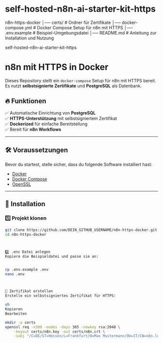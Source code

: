 # self-hosted-n8n-ai-starter-kit-https

n8n-https-docker
│── certs/                 # Ordner für Zertifikate
│── docker-compose.yml      # Docker Compose Setup für n8n mit HTTPS
│── .env.example            # Beispiel-Umgebungsdatei
│── README.md               # Anleitung zur Installation und Nutzung


self-hosted-n8n-ai-starter-kit-https

# n8n mit HTTPS in Docker

Dieses Repository stellt ein `docker-compose` Setup für n8n mit HTTPS bereit. Es nutzt **selbstsignierte Zertifikate** und **PostgreSQL** als Datenbank.

## 🔥 Funktionen
✅ Automatische Einrichtung von **PostgreSQL**  
✅ **HTTPS-Unterstützung** mit selbstsigniertem Zertifikat  
✅ **Dockerized** für einfache Bereitstellung  
✅ Bereit für **n8n Workflows**  

---

## 🛠 Voraussetzungen

Bevor du startest, stelle sicher, dass du folgende Software installiert hast:

- [Docker](https://docs.docker.com/get-docker/)
- [Docker Compose](https://docs.docker.com/compose/)
- [OpenSSL](https://www.openssl.org/)

---

## 📌 Installation

### 1️⃣ **Projekt klonen**
```sh
git clone https://github.com/DEIN_GITHUB_USERNAME/n8n-https-docker.git
cd n8n-https-docker



2️⃣ .env Datei anlegen
Kopiere die Beispieldatei und passe sie an:


cp .env.example .env
nano .env



🔐 Zertifikat erstellen
Erstelle ein selbstsigniertes Zertifikat für HTTPS:

sh
Kopieren
Bearbeiten

mkdir -p certs
openssl req -x509 -nodes -days 365 -newkey rsa:2048 \
    -keyout certs/n8n.key -out certs/n8n.crt \
    -subj "/C=DE/ST=Hessen/L=Frankfurt/O=Max Mustermann/OU=IT/CN=n8n.local"

